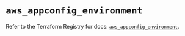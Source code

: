 # `aws_appconfig_environment`

Refer to the Terraform Registry for docs: [`aws_appconfig_environment`](https://registry.terraform.io/providers/hashicorp/aws/5.99.0/docs/resources/appconfig_environment).
